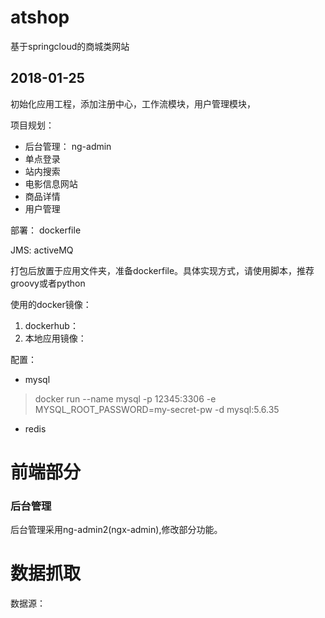 # atshop
基于springcloud的商城类网站

## 2018-01-25
初始化应用工程，添加注册中心，工作流模块，用户管理模块，

项目规划：
* 后台管理： ng-admin
* 单点登录
* 站内搜索
* 电影信息网站
* 商品详情
* 用户管理

部署：
dockerfile 

JMS:
activeMQ

打包后放置于应用文件夹，准备dockerfile。具体实现方式，请使用脚本，推荐groovy或者python

使用的docker镜像：
1. dockerhub：
2. 本地应用镜像：

配置：
* mysql
> docker run --name mysql -p 12345:3306 -e MYSQL_ROOT_PASSWORD=my-secret-pw -d mysql:5.6.35
* redis

# 前端部分
### 后台管理
后台管理采用ng-admin2(ngx-admin),修改部分功能。

# 数据抓取
数据源：



